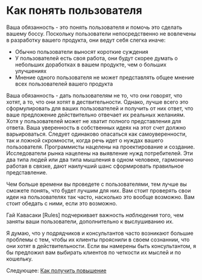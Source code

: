 # Как понять пользователя
[//]: # (Version:1.0.0)
Ваша обязанность - это понять пользователя и помочь это сделать вашему боссу. Поскольку пользователи непосредственно не вовлечены в разработку вашего продукта, они ведут себя слегка иначе:

- Обычно пользователи выносят короткие суждения
- У пользователей есть своя работа, они будут скорее думать о небольших доработках в вашем продукте, чем о больших улучшениях
- Мнение одного пользователя не может представлять общее мнение всех пользователей вашего продукта

Ваша обязанность - дать пользователям не то, что они говорят, что хотят, а то, что они хотят в дествительности. Однако, лучше всего это сформулировать для ваших пользователей и получить от них ответ, что ваше предложение действительно отвечает их реальных желаниям. Хотя у пользователей может не хватит полного представления для ответа. Ваша уверенность в собственных идеях на этот счет должно варьироваться. Следует одинаково опасаться как самоуверенности, так и ложной скромности, когда речь идет о нуждах вашего пользователя. Программисты нацелены на проектирование и создание. Исследователи рынка нацелены на выявление нужд потребителей. Эти два типа людей или два типа мышления в одном человеке, гармонично работая в связке, дают наилучший шанс сформировать правильное представление.

Чем больше времени вы проведете с пользователями, тем лучше вы сможете понять, что будет лучшим для них. Вам стоит проверять свои идеи на пользователях так часто, насколько это вообще возможно. Вам стоит обедать с ними, если это возможно.

Гай Кавасаки [Rules] подчеркивает важность *наблюдения* того, чем заняты ваши пользователи, дополнительно к выслушиванию их.

Я думаю, что у подрядчиков и консультантов часто возникают большие проблемы с тем, чтобы их клиенты прояснили в своем сознаннии, что они хотят в действительности. Если вы намерены быть консультантом, я бы предложил вам выбирать клиентов по четкости их мыслей и по кошельку.

Следующее: [Как получить повышение](03-How-to-Get-a-Promotion.md)